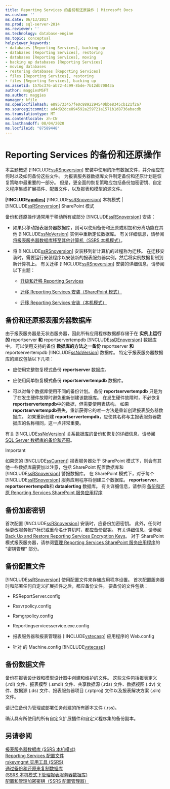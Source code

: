 ```yaml
---
title: Reporting Services 的备份和还原操作 | Microsoft Docs
ms.custom: ''
ms.date: 06/13/2017
ms.prod: sql-server-2014
ms.reviewer: ''
ms.technology: database-engine
ms.topic: conceptual
helpviewer_keywords:
- databases [Reporting Services], backing up
- databases [Reporting Services], restoring
- databases [Reporting Services], moving
- backing up databases [Reporting Services]
- moving databases
- restoring databases [Reporting Services]
- files [Reporting Services], restoring
- files [Reporting Services], backing up
ms.assetid: 157bc376-ab72-4c99-8bde-7b12db70843a
author: maggiesMSFT
ms.author: maggies
manager: kfile
ms.openlocfilehash: e895733457fe0c8892294540bbe8345cb121f2a7
ms.sourcegitcommit: ad4d92dce894592a259721a1571b1d8736abacdb
ms.translationtype: MT
ms.contentlocale: zh-CN
ms.lasthandoff: 08/04/2020
ms.locfileid: "87589448"
---
```

# <a name="backup-and-restore-operations-for-reporting-services"></a>Reporting Services 的备份和还原操作
  本主题概述 [!INCLUDE[ssRSnoversion](../../includes/ssrsnoversion-md.md)] 安装中使用的所有数据文件，并介绍应在何时以及如何备份这些文件。 为报表服务器数据库文件制定备份和还原计划是恢复策略中最重要的一部分。 但是，更全面的恢复策略应包括备份加密密钥、自定义程序集或扩展插件、配置文件，以及报表和模型的源文件。  
  
 **[!INCLUDE[applies](../../includes/applies-md.md)]**  [!INCLUDE[ssRSnoversion](../../includes/ssrsnoversion-md.md)] 本机模式 | [!INCLUDE[ssRSnoversion](../../includes/ssrsnoversion-md.md)] SharePoint 模式  
  
 备份和还原操作通常用于移动所有或部分 [!INCLUDE[ssRSnoversion](../../includes/ssrsnoversion-md.md)] 安装：  
  
-   如果只移动报表服务器数据库，则可以使用备份和还原或附加和分离功能在其他 [!INCLUDE[ssNoVersion](../../includes/ssnoversion-md.md)] 实例中重新定位数据库。 有关详细信息，请参阅 [将报表服务器数据库移至其他计算机（SSRS 本机模式）](../report-server/moving-the-report-server-databases-to-another-computer-ssrs-native-mode.md)。  
  
-   将 [!INCLUDE[ssRSnoversion](../../includes/ssrsnoversion-md.md)] 安装移到新计算机的过程称为迁移。 在迁移安装时，需要运行安装程序以安装新的报表服务器实例，然后将实例数据复制到新计算机上。 有关迁移 [!INCLUDE[ssRSnoversion](../../includes/ssrsnoversion-md.md)] 安装的详细信息，请参阅以下主题：  
  
    -   [升级和迁移 Reporting Services](upgrade-and-migrate-reporting-services.md)  
  
    -   [迁移 Reporting Services 安装（SharePoint 模式）](migrate-a-reporting-services-installation-sharepoint-mode.md)  
  
    -   [迁移 Reporting Services 安装（本机模式）](migrate-a-reporting-services-installation-native-mode.md)  
  
## <a name="backing-up-the-report-server-databases"></a>备份和还原报表服务器数据库  
 由于报表服务器是无状态服务器，因此所有应用程序数据都存储于在 **实例上运行的** reportserver **和** reportservertempdb [!INCLUDE[ssDEnoversion](../../includes/ssdenoversion-md.md)] 数据库中。 可以使用支持的备份 **数据库的方法之一备份** reportserver **和** reportservertempdb [!INCLUDE[ssNoVersion](../../includes/ssnoversion-md.md)] 数据库。 特定于报表服务器数据库的建议包括以下几项：  
  
-   应使用完整恢复模式备份 **reportserver** 数据库。  
  
-   应使用简单恢复模式备份 **reportservertempdb** 数据库。  
  
-   可以对每个数据库使用不同的备份计划。 备份 **reportservertempdb** 只是为了在发生硬件故障时避免重新创建该数据库。 在发生硬件故障时，不必恢复 **reportservertempdb**中的数据，但需要使用表结构。 如果 **reportservertempdb**丢失，重新获得它的唯一方法是重新创建报表服务器数据库。 如果重新创建 **reportservertempdb**，应使其名称与主报表服务器数据库的名称相同，这一点非常重要。  
  
 有关 [!INCLUDE[ssNoVersion](../../includes/ssnoversion-md.md)] 关系数据库的备份和恢复的详细信息，请参阅 [SQL Server 数据库的备份和还原](../../relational-databases/backup-restore/back-up-and-restore-of-sql-server-databases.md)。  
  
> [!IMPORTANT]  
>  如果您的 [!INCLUDE[ssCurrent](../../includes/sscurrent-md.md)] 报表服务器处于 SharePoint 模式下，则会有其他一些数据库需要加以注意，包括 SharePoint 配置数据库和 [!INCLUDE[ssRSnoversion](../../includes/ssrsnoversion-md.md)] 警报数据库。 在 SharePoint 模式下，对于每个 [!INCLUDE[ssRSnoversion](../../includes/ssrsnoversion-md.md)] 服务应用程序将创建三个数据库。 **reportserver**、 **reportservertempdb**和 **dataalerting** 数据库。 有关详细信息，请参阅 [备份和还原 Reporting Services SharePoint 服务应用程序](../backup-and-restore-reporting-services-sharepoint-service-applications.md)  
  
## <a name="backing-up-the-encryption-keys"></a>备份加密密钥  
 首次配置 [!INCLUDE[ssRSnoversion](../../includes/ssrsnoversion-md.md)] 安装时，应备份加密密钥。 此外，任何时候更改服务帐户标识或重命名计算机时，都应备份密钥。 有关详细信息，请参阅 [Back Up and Restore Reporting Services Encryption Keys](ssrs-encryption-keys-back-up-and-restore-encryption-keys.md)。 对于 SharePoint 模式报表服务器，请参阅[管理 Reporting Services SharePoint 服务应用程序](../manage-a-reporting-services-sharepoint-service-application.md)的 "密钥管理" 部分。  
  
## <a name="backing-up-the-configuration-files"></a>备份配置文件  
 [!INCLUDE[ssRSnoversion](../../includes/ssrsnoversion-md.md)] 使用配置文件来存储应用程序设置。 首次配置服务器时和部署任何自定义扩展插件之后，都应备份文件。 要备份的文件包括：  
  
-   RSReportServer.config  
  
-   Rssvrpolicy.config  
  
-   Rsmgrpolicy.config  
  
-   Reportingservicesservice.exe.config  
  
-   报表服务器和报表管理器 [!INCLUDE[vstecasp](../../includes/vstecasp-md.md)] 应用程序的 Web.config  
  
-   针对 的 Machine.config [!INCLUDE[vstecasp](../../includes/vstecasp-md.md)]  
  
## <a name="backing-up-data-files"></a>备份数据文件  
 备份在报表设计器和模型设计器中创建和维护的文件。 这些文件包括报表定义 (.rdl) 文件、报表模型 (.smdl) 文件、共享数据源 (.rds) 文件、数据视图 (.dv) 文件、数据源 (.ds) 文件、报表服务器项目 (.rptproj) 文件以及报表解决方案 (.sln) 文件。  
  
 请记住备份为管理或部署任务创建的所有脚本文件 (.rss)。  
  
 确认具有所使用的所有自定义扩展插件和自定义程序集的备份副本。  
  
## <a name="see-also"></a>另请参阅  
 [报表服务器数据库 &#40;SSRS 本机模式&#41;](../report-server/report-server-database-ssrs-native-mode.md)   
 [Reporting Services 配置文件](../report-server/reporting-services-configuration-files.md)   
 [rskeymgmt 实用工具 &#40;SSRS&#41;](../tools/rskeymgmt-utility-ssrs.md)   
 [通过备份和还原来复制数据库](../../relational-databases/databases/copy-databases-with-backup-and-restore.md)   
 [&#40;SSRS 本机模式下管理报表服务器数据库&#41;](../report-server/administer-a-report-server-database-ssrs-native-mode.md)   
 [配置和管理加密密钥（SSRS 配置管理器）](ssrs-encryption-keys-manage-encryption-keys.md)  
  
  
